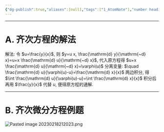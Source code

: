 ```yaml
---
{"dg-publish":true,"aliases":[null],"tags":["1_AtomNote"],"number headings":"auto, first-level 1, max 6, A.1.","Created-Date":"2022-12-14 08:22:41","Modified-Date":"2024-04-18 11:53:30","permalink":"/A01_Lessons/Aa01_高等数学/齐次方程/","dgPassFrontmatter":true}
---
```


 


---



# A. 齐次方程的解法




解法: 令 $u=\frac{y}{x}$, 则 $y=u x, \frac{\mathrm{d} y}{\mathrm{~d} x}=u+x \frac{\mathrm{d} u}{\mathrm{~d} x}$, 代入原方程得 $u+x \frac{\mathrm{d} u}{\mathrm{~d} x}=\varphi(u)$
分离变量: $\quad \frac{\mathrm{d} u}{\varphi(u)-u}=\frac{\mathrm{d} x}{x}$ 两边积分, 得 $\int \frac{\mathrm{d} u}{\varphi(u)-u}=\int \frac{\mathrm{d} x}{x}$ 积分后再用 $\frac{y}{x}$ 代替 $u$, 便得原方程的通解.



---


# B. 齐次微分方程例题

![Pasted image 20230218212023.png](/img/user/Z02_ObFiles/Attachments/Pasted%20image%2020230218212023.png)


